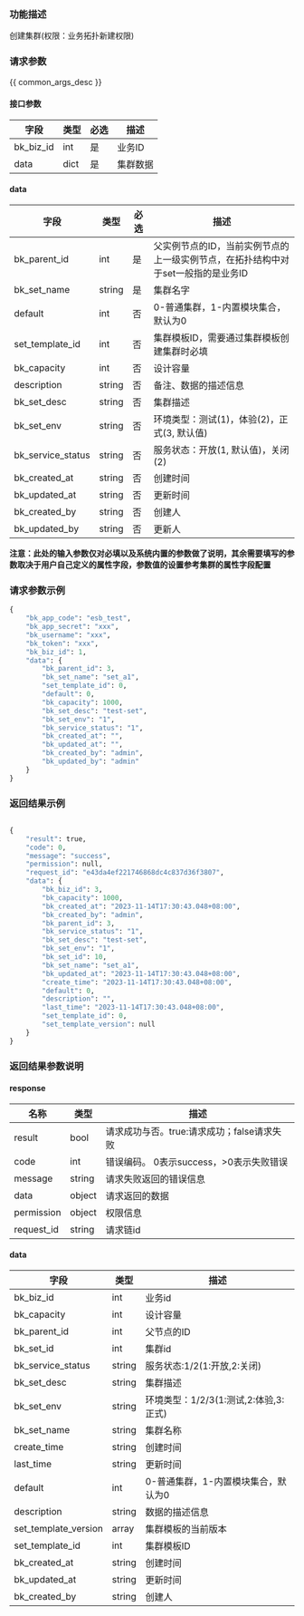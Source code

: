 ### 功能描述

创建集群(权限：业务拓扑新建权限)

### 请求参数

{{ common_args_desc }}

#### 接口参数

| 字段      |  类型      | 必选   |  描述      |
|-----------|------------|--------|------------|
| bk_biz_id      | int     | 是     | 业务ID |
| data           | dict    | 是     | 集群数据 |

#### data

| 字段      |  类型      | 必选   | 描述                                           |
|-----------|------------|--------|----------------------------------------------|
| bk_parent_id        |  int     | 是     | 父实例节点的ID，当前实例节点的上一级实例节点，在拓扑结构中对于set一般指的是业务ID |
| bk_set_name         |  string  | 是     | 集群名字                                         |
| default             |  int     | 否     | 0-普通集群，1-内置模块集合，默认为0                         |
| set_template_id     |  int     | 否     | 集群模板ID，需要通过集群模板创建集群时必填                       |
|bk_capacity        |   int      |  否   | 设计容量                                         |
| description           | string     | 否     | 备注、数据的描述信息                                   |
|bk_set_desc|string|否| 集群描述                                         |
|bk_set_env|string|否| 环境类型：测试(1)，体验(2)，正式(3, 默认值)                  |
|bk_service_status|string|否| 服务状态：开放(1, 默认值)，关闭(2)                        |
| bk_created_at      | string | 否     | 创建时间                                         |
| bk_updated_at      | string | 否     | 更新时间                                         |
| bk_created_by      | string | 否     | 创建人                                          |
| bk_updated_by      | string | 否     | 更新人                                          |

**注意：此处的输入参数仅对必填以及系统内置的参数做了说明，其余需要填写的参数取决于用户自己定义的属性字段，参数值的设置参考集群的属性字段配置**

### 请求参数示例

```python
{
    "bk_app_code": "esb_test",
    "bk_app_secret": "xxx",
    "bk_username": "xxx",
    "bk_token": "xxx",
    "bk_biz_id": 1,
    "data": {
        "bk_parent_id": 3,
        "bk_set_name": "set_a1",
        "set_template_id": 0,
        "default": 0,
        "bk_capacity": 1000,
        "bk_set_desc": "test-set",
        "bk_set_env": "1",
        "bk_service_status": "1",
        "bk_created_at": "",
        "bk_updated_at": "",
        "bk_created_by": "admin",
        "bk_updated_by": "admin"
    }
}
```

### 返回结果示例

```python

{
    "result": true,
    "code": 0,
    "message": "success",
    "permission": null,
    "request_id": "e43da4ef221746868dc4c837d36f3807",
    "data": {
        "bk_biz_id": 3,
        "bk_capacity": 1000,
        "bk_created_at": "2023-11-14T17:30:43.048+08:00",
        "bk_created_by": "admin",
        "bk_parent_id": 3,
        "bk_service_status": "1",
        "bk_set_desc": "test-set",
        "bk_set_env": "1",
        "bk_set_id": 10,
        "bk_set_name": "set_a1",
        "bk_updated_at": "2023-11-14T17:30:43.048+08:00",
        "create_time": "2023-11-14T17:30:43.048+08:00",
        "default": 0,
        "description": "",
        "last_time": "2023-11-14T17:30:43.048+08:00",
        "set_template_id": 0,
        "set_template_version": null
    }
}
```
### 返回结果参数说明
#### response

| 名称    | 类型   | 描述                                    |
| ------- | ------ | ------------------------------------- |
| result  | bool   | 请求成功与否。true:请求成功；false请求失败 |
| code    | int    | 错误编码。 0表示success，>0表示失败错误    |
| message | string | 请求失败返回的错误信息                    |
| data    | object | 请求返回的数据                           |
| permission    | object | 权限信息    |
| request_id    | string | 请求链id    |

#### data
| 字段      | 类型      | 描述         |
|-----------|-----------|--------------|
| bk_biz_id | int | 业务id |
| bk_capacity | int | 设计容量 |
|bk_parent_id|int|父节点的ID|
| bk_set_id | int | 集群id |
| bk_service_status | string   | 服务状态:1/2(1:开放,2:关闭)           |
|bk_set_desc|string|集群描述|
| bk_set_env        | string   | 环境类型：1/2/3(1:测试,2:体验,3:正式) |
|bk_set_name|string|集群名称|
| create_time         | string | 创建时间     |
| last_time           | string | 更新时间     |
| default             |  int     | 0-普通集群，1-内置模块集合，默认为0 |
| description           | string     | 数据的描述信息     |
| set_template_version|  array |集群模板的当前版本 |
| set_template_id|  int |集群模板ID |
| bk_created_at      | string |  创建时间        |
| bk_updated_at      | string |  更新时间        |
| bk_created_by      | string |  创建人         |